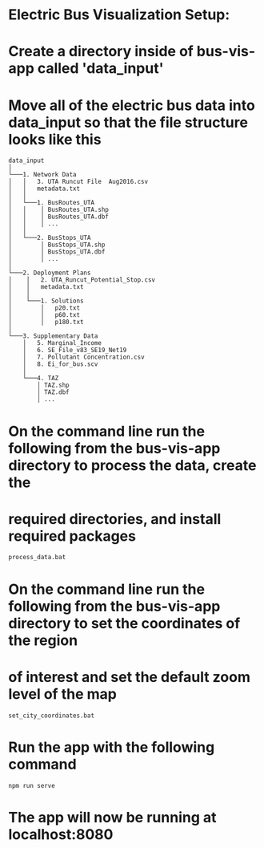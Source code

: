# Electric Bus Visualization Setup:

# Create a directory inside of bus-vis-app called 'data_input'

# Move all of the electric bus data into data_input so that the file structure looks like this
```
data_input
│
└───1. Network Data
│   │   3. UTA Runcut File  Aug2016.csv
│   │   metadata.txt
│   │
│   └───1. BusRoutes_UTA
│   │    │ BusRoutes_UTA.shp
│   │    │ BusRoutes_UTA.dbf
│   │    │ ...
│   │
│   └───2. BusStops_UTA
│        │ BusStops_UTA.shp
│        │ BusStops_UTA.dbf
│        │ ...    
│   
└───2. Deployment Plans
│    │   2. UTA_Runcut_Potential_Stop.csv
│    │   metadata.txt
│    │
│    └───1. Solutions  
│        │   p20.txt
│        │   p60.txt
│        │   p180.txt   
│
└───3. Supplementary Data
    │   5. Marginal_Income
    │   6. SE_File_v83_SE19_Net19 
    │   7. Pollutant Concentration.csv
    │   8. Ei_for_bus.scv  
    │
    └───4. TAZ
        │ TAZ.shp
        │ TAZ.dbf
        │ ...
```

# On the command line run the following from the bus-vis-app directory to process the data, create the
# required directories, and install required packages
```
process_data.bat
```

# On the command line run the following from the bus-vis-app directory to set the coordinates of the region
# of interest and set the default zoom level of the map
```
set_city_coordinates.bat
```
# Run the app with the following command
```
npm run serve
```
# The app will now be running at localhost:8080